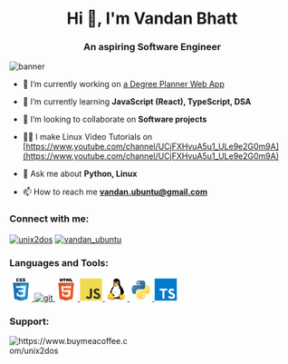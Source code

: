 <h1 align="center">Hi 👋, I'm Vandan Bhatt</h1>
<h3 align="center">An aspiring Software Engineer</h3>

<img alt="banner" width="400" src="https://i.imgur.com/cBlUM17_d.webp?maxwidth=760&fidelity=grand" />

- 🔭 I’m currently working on [a Degree Planner Web App](https://github.com/unix2dossss/Degree-Planner)

- 🌱 I’m currently learning **JavaScript (React), TypeScript, DSA**

- 👯 I’m looking to collaborate on **Software projects**

- 👨‍💻 I make Linux Video Tutorials on [https://www.youtube.com/channel/UCjFXHvuA5u1_ULe9e2G0m9A](https://www.youtube.com/channel/UCjFXHvuA5u1_ULe9e2G0m9A)

- 💬 Ask me about **Python, Linux**

- 📫 How to reach me **vandan.ubuntu@gmail.com**

<h3 align="left">Connect with me:</h3>
<p align="left">
<a href="https://www.youtube.com/c/unix2dos" target="blank"><img align="center" src="https://raw.githubusercontent.com/rahuldkjain/github-profile-readme-generator/master/src/images/icons/Social/youtube.svg" alt="unix2dos" height="30" width="40" /></a>
<a href="https://www.hackerrank.com/vandan_ubuntu" target="blank"><img align="center" src="https://raw.githubusercontent.com/rahuldkjain/github-profile-readme-generator/master/src/images/icons/Social/hackerrank.svg" alt="vandan_ubuntu" height="30" width="40" /></a>
</p>

<h3 align="left">Languages and Tools:</h3>
<p align="left"> <a href="https://www.w3schools.com/css/" target="_blank" rel="noreferrer"> <img src="https://raw.githubusercontent.com/devicons/devicon/master/icons/css3/css3-original-wordmark.svg" alt="css3" width="40" height="40"/> </a> <a href="https://git-scm.com/" target="_blank" rel="noreferrer"> <img src="https://www.vectorlogo.zone/logos/git-scm/git-scm-icon.svg" alt="git" width="40" height="40"/> </a> <a href="https://www.w3.org/html/" target="_blank" rel="noreferrer"> <img src="https://raw.githubusercontent.com/devicons/devicon/master/icons/html5/html5-original-wordmark.svg" alt="html5" width="40" height="40"/> </a> <a href="https://developer.mozilla.org/en-US/docs/Web/JavaScript" target="_blank" rel="noreferrer"> <img src="https://raw.githubusercontent.com/devicons/devicon/master/icons/javascript/javascript-original.svg" alt="javascript" width="40" height="40"/> </a> <a href="https://www.linux.org/" target="_blank" rel="noreferrer"> <img src="https://raw.githubusercontent.com/devicons/devicon/master/icons/linux/linux-original.svg" alt="linux" width="40" height="40"/> </a> <a href="https://www.python.org" target="_blank" rel="noreferrer"> <img src="https://raw.githubusercontent.com/devicons/devicon/master/icons/python/python-original.svg" alt="python" width="40" height="40"/> </a> <a href="https://www.typescriptlang.org/" target="_blank" rel="noreferrer"> <img src="https://raw.githubusercontent.com/devicons/devicon/master/icons/typescript/typescript-original.svg" alt="typescript" width="40" height="40"/> </a> </p>

<h3 align="left">Support:</h3>
<p><a href="https://www.buymeacoffee.com/https://www.buymeacoffee.com/unix2dos"> <img align="left" src="https://cdn.buymeacoffee.com/buttons/v2/default-yellow.png" height="50" width="210" alt="https://www.buymeacoffee.com/unix2dos" /></a></p><br><br>
